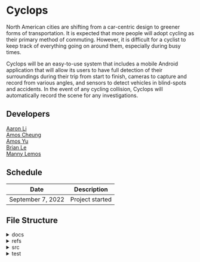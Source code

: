 # Cyclops
North American cities are shifting from a car-centric design to greener forms of transportation. It is expected that more people will adopt cycling as their primary method of commuting. However, it is difficult for a cyclist to keep track of everything going on around them, especially during busy times.

Cyclops will be an easy-to-use system that includes a mobile Android application that will allow its users to have full detection of their surroundings during their trip from start to finish, cameras to capture and record from various angles, and sensors to detect vehicles in blind-spots and accidents. In the event of any cycling collision, Cyclops will automatically record the scene for any investigations.  
## Developers
[Aaron Li](https://github.com/aaronhsli)  
[Amos Cheung](https://github.com/amoscheung99527)  
[Amos Yu](https://github.com/amosyu2000)  
[Brian Le](https://github.com/briantule)  
[Manny Lemos](https://github.com/MannyLemos)  

## Schedule 
| Date              | Description     |
|-------------------|-----------------|
| September 7, 2022 | Project started |
## File Structure
<details><summary>docs</summary>
  Documentation for the project
</details>
<details><summary>refs</summary>
  Reference material used for the project, including papers
</details>
<details><summary>src</summary>
  Source code
</details>
<details><summary>test</summary>
  Test cases
</details>
